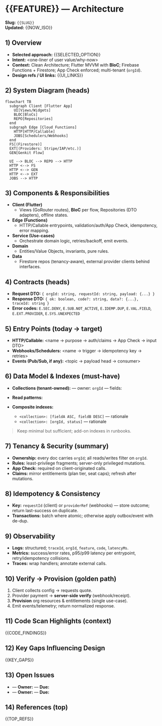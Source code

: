 # {{FEATURE}} — Architecture

**Slug:** `{{SLUG}}`<br/>
**Updated:** {{NOW_ISO}}

## 1) Overview
- **Selected approach:** {{SELECTED_OPTION}}
- **Intent:** <one-liner of user value/why-now>
- **Context:** Clean Architecture; Flutter MVVM with **BloC**; Firebase Functions + Firestore; App Check enforced; multi-tenant (`orgId`).
- **Design refs / UI links:** {{UI_LINKS}}

## 2) System Diagram (heads)
```mermaid
flowchart TB
  subgraph Client [Flutter App]
    UI[Views/Widgets]
    BLOC[BloCs]
    REPO[Repositories]
  end
  subgraph Edge [Cloud Functions]
    HTTP[HTTP/Callable]
    JOBS[Schedulers/Webhooks]
  end
  FS[(Firestore)]
  EXT[(Providers: Stripe/IAP/etc.)]
  GEN[Genkit Flow]

  UI --> BLOC --> REPO --> HTTP
  HTTP <--> FS
  HTTP <--> GEN
  HTTP <--> EXT
  JOBS --> HTTP
````

## 3) Components & Responsibilities

* **Client (Flutter)**
  * Views (GoRouter routes), **BloC** per flow, Repositories (DTO adapters), offline states.
* **Edge (Functions)**
  * HTTP/Callable entrypoints, validation/auth/App Check, idempotency, error mapping.
* **Service (Use-cases)**
  * Orchestrate domain logic, retries/backoff, emit events.
* **Domain**
  * Entities/Value Objects, invariants, pure rules.
* **Data**
  * Firestore repos (tenancy-aware), external provider clients behind interfaces.

## 4) Contracts (heads)

* **Request DTO:** `{ orgId: string, requestId: string, payload: {...} }`
* **Response DTO:** `{ ok: boolean, code?: string, data?: {...}, traceId: string }`
* **Error codes:** `E.SEC.DENY`, `E.SUB.NOT_ACTIVE`, `E.IDEMP.DUP`, `E.VAL.FIELD`, `E.EXT.PROVIDER`, `E.SYS.UNEXPECTED`

## 5) Entry Points (today → target)

* **HTTP/Callable:** <name → purpose → auth/claims → App Check → input DTO>
* **Webhooks/Schedulers:** <name → trigger → idempotency key → retries>
* **Events (Pub/Sub, if any):** <topic → payload head → consumer>

## 6) Data Model & Indexes (must-have)

* **Collections (tenant-owned):** <name> — owner: `orgId` — fields: <list>
* **Read patterns:** <query examples per flow>
* **Composite indexes:**

  * `<collection>: [fieldA ASC, fieldB DESC]` — rationale
  * `<collection>: [orgId, status]` — rationale

> Keep minimal but sufficient; add-on indexes in runbooks.

## 7) Tenancy & Security (summary)

* **Ownership:** every doc carries `orgId`; all reads/writes filter on `orgId`.
* **Rules:** least-privilege fragments; server-only privileged mutations.
* **App Check:** required on client-originated calls.
* **Claims:** mirror entitlements (plan tier, seat caps); refresh after mutations.

## 8) Idempotency & Consistency

* **Key:** `requestId` (client) or `providerRef` (webhooks) — store outcome; return last-success on duplicate.
* **Transactions:** batch where atomic; otherwise apply outbox/event with de-dup.

## 9) Observability

* **Logs:** structured; `traceId`, `orgId`, `feature`, `code`, `latencyMs`.
* **Metrics:** success/error rates, p95/p99 latency per entrypoint, retry/idempotency collisions.
* **Traces:** wrap handlers; annotate external calls.

## 10) Verify → Provision (golden path)

1. Client collects config → requests quote.
2. Provider payment → **server-side verify** (webhook/receipt).
3. **Provision** org resources & entitlements (single use-case).
4. Emit events/telemetry; return normalized response.

## 11) Code Scan Highlights (context)

{{CODE_FINDINGS}}

## 12) Key Gaps Influencing Design

{{KEY_GAPS}}

## 13) Open Issues

* <issue> — **Owner:** <name> — **Due:** <date>
* <issue> — **Owner:** <name> — **Due:** <date>

## 14) References (top)

{{TOP_REFS}}
